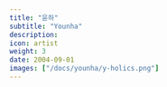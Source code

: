 ```yaml
---
title: "윤하"
subtitle: "Younha"
description:
icon: artist
weight: 3
date: 2004-09-01
images: ["/docs/younha/y-holics.png"]
---
```

